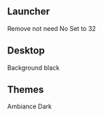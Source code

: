 Launcher
--------

Remove not need No
Set to 32


Desktop
-------
Background black

Themes
------

Ambiance Dark
